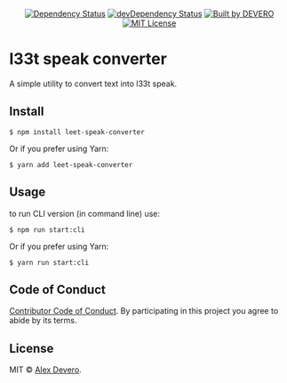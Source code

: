<p align="center">
  <a href="https://david-dm.org/alexdevero/leet-speak-converter"><img alt="Dependency Status" src="https://david-dm.org/alexdevero/leet-speak-converter.svg?style=flat"></a>
  <a href="https://david-dm.org/alexdevero/leet-speak-converter?type=dev"><img alt="devDependency Status" src="https://david-dm.org/alexdevero/leet-speak-converter/dev-status.svg?style=flat"></a>
  <a href="https://alexdevero.com"><img alt="Built by DEVERO" src="https://img.shields.io/badge/built%20by-DEVERO-brightgreen.svg?colorB=d30320"></a>
  <a href="http://opensource.org/licenses/MIT"><img alt="MIT License" src="https://img.shields.io/npm/l/express.svg"></a>
</p>

# l33t speak converter

A simple utility to convert text into l33t speak.

## Install
```
$ npm install leet-speak-converter
```
Or if you prefer using Yarn:
```
$ yarn add leet-speak-converter
```

## Usage
to run CLI version (in command line) use:
```
$ npm run start:cli
```
Or if you prefer using Yarn:
```
$ yarn run start:cli
```

## Code of Conduct

[Contributor Code of Conduct](code-of-conduct.md). By participating in this project you agree to abide by its terms.

## License

MIT © [Alex Devero](https://alexdevero.com).
